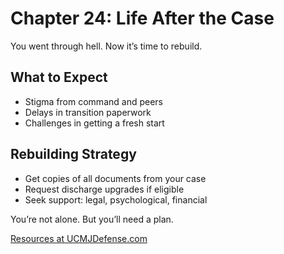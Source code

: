 # Chapter 24: Life After the Case

You went through hell. Now it’s time to rebuild.

## What to Expect

- Stigma from command and peers
- Delays in transition paperwork
- Challenges in getting a fresh start

## Rebuilding Strategy

- Get copies of all documents from your case
- Request discharge upgrades if eligible
- Seek support: legal, psychological, financial

You’re not alone. But you’ll need a plan.

[Resources at UCMJDefense.com](https://ucmjdefense.com)
